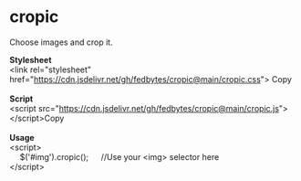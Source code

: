 # cropic
Choose images and crop it.

<b>Stylesheet</b><br>
&lt;link rel="stylesheet" href="https://cdn.jsdelivr.net/gh/fedbytes/cropic@main/cropic.css"&gt; <copy-button target-text="<link rel='stylesheet' href='https://cdn.jsdelivr.net/gh/fedbytes/cropic@5.1.3/cropic.css'>">Copy</copy-button>
<br><br>
<b>Script</b><br>
&lt;script src="https://cdn.jsdelivr.net/gh/fedbytes/cropic@main/cropic.js"&gt; &lt;/script&gt;<copy-button target-text="<script src='https://cdn.jsdelivr.net/gh/fedbytes/cropic@5.1.3/cropic.js'></script>">Copy</copy-button>
<br><br>
<b>Usage</b><br>
&lt;script&gt; <br>&emsp; $('#img').cropic(); &emsp; //Use your &lt;img&gt; selector here <br>&lt;/script&gt;
